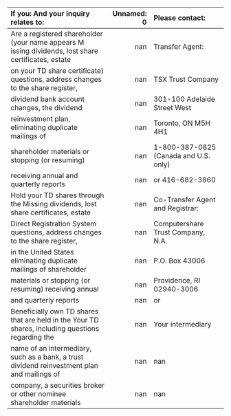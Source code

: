 | If you: And your inquiry relates to:                                                                |   Unnamed: 0 | Please contact:                       |
|:----------------------------------------------------------------------------------------------------|-------------:|:--------------------------------------|
| Are a registered shareholder (your name appears M issing dividends, lost share certificates, estate |          nan | Transfer Agent:                       |
| on your TD share certificate) questions, address changes to the share register,                     |          nan | TSX Trust Company                     |
| dividend bank account changes, the dividend                                                         |          nan | 301-100 Adelaide Street West          |
| reinvestment plan, eliminating duplicate mailings of                                                |          nan | Toronto, ON M5H 4H1                   |
| shareholder materials or stopping (or resuming)                                                     |          nan | 1-800-387-0825 (Canada and U.S. only) |
| receiving annual and quarterly reports                                                              |          nan | or 416-682-3860                       |
| Hold your TD shares through the  Missing dividends, lost share certificates, estate                 |          nan | Co-Transfer Agent and Registrar:      |
| Direct Registration System  questions, address changes to the share register,                       |          nan | Computershare Trust Company, N.A.     |
| in the United States eliminating duplicate mailings of shareholder                                  |          nan | P.O. Box 43006                        |
| materials or stopping (or resuming) receiving annual                                                |          nan | Providence, RI 02940-3006             |
| and quarterly reports                                                                               |          nan | or                                    |
| Beneficially own TD shares that are held in the Your TD shares, including questions regarding the   |          nan | Your intermediary                     |
| name of an intermediary, such as a bank, a trust  dividend reinvestment plan and mailings of        |          nan | nan                                   |
| company, a securities broker or other nominee shareholder materials                                 |          nan | nan                                   |